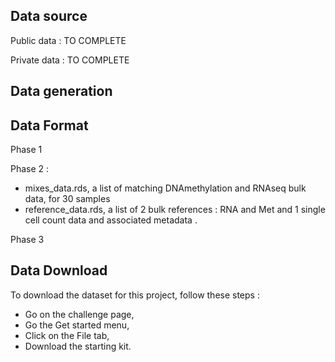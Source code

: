 ## Data source

Public data : TO COMPLETE

Private data : TO COMPLETE

## Data generation

## Data Format

Phase 1

Phase 2 :

- mixes_data.rds, a list of matching DNAmethylation and RNAseq bulk data, for 30 samples
- reference_data.rds, a list of 2 bulk references : RNA and Met and 1 single cell count data and associated metadata  .


Phase 3

## Data Download

To download the dataset for this project, follow these steps :

 - Go on the challenge page,
 - Go the Get started menu,
 - Click on the File tab,
 - Download the starting kit.
